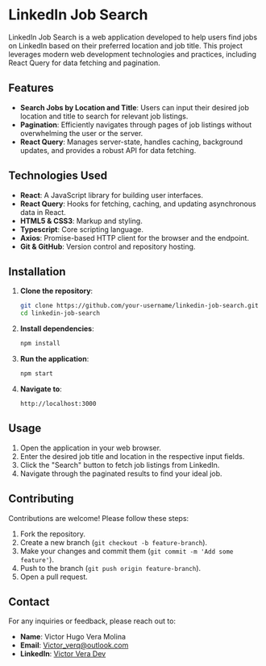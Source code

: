 # LinkedIn Job Search

LinkedIn Job Search is a web application developed to help users find jobs on LinkedIn based on their preferred location and job title. This project leverages modern web development technologies and practices, including React Query for data fetching and pagination.

## Features

- **Search Jobs by Location and Title**: Users can input their desired job location and title to search for relevant job listings.
- **Pagination**: Efficiently navigates through pages of job listings without overwhelming the user or the server.
- **React Query**: Manages server-state, handles caching, background updates, and provides a robust API for data fetching.

## Technologies Used

- **React**: A JavaScript library for building user interfaces.
- **React Query**: Hooks for fetching, caching, and updating asynchronous data in React.
- **HTML5 & CSS3**: Markup and styling.
- **Typescript**: Core scripting language.
- **Axios**: Promise-based HTTP client for the browser and the endpoint.
- **Git & GitHub**: Version control and repository hosting.

## Installation

1. **Clone the repository**:
    ```sh
    git clone https://github.com/your-username/linkedin-job-search.git
    cd linkedin-job-search
    ```

2. **Install dependencies**:
    ```sh
    npm install
    ```

3. **Run the application**:
    ```sh
    npm start
    ```

4. **Navigate to**:
    ```
    http://localhost:3000
    ```

## Usage

1. Open the application in your web browser.
2. Enter the desired job title and location in the respective input fields.
3. Click the "Search" button to fetch job listings from LinkedIn.
4. Navigate through the paginated results to find your ideal job.

## Contributing

Contributions are welcome! Please follow these steps:

1. Fork the repository.
2. Create a new branch (`git checkout -b feature-branch`).
3. Make your changes and commit them (`git commit -m 'Add some feature'`).
4. Push to the branch (`git push origin feature-branch`).
5. Open a pull request.

## Contact

For any inquiries or feedback, please reach out to:

- **Name**: Victor Hugo Vera Molina
- **Email**: Victor_verq@outlook.com
- **LinkedIn**: <a href="https://www.linkedin.com/in/victor-vera-dev/">Victor Vera Dev</a>
